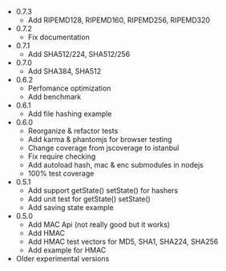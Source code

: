 * 0.7.3
  - Add RIPEMD128, RIPEMD160, RIPEMD256, RIPEMD320
* 0.7.2
  - Fix documentation
* 0.7.1
  - Add SHA512/224, SHA512/256
* 0.7.0
  - Add SHA384, SHA512
* 0.6.2
  - Perfomance optimization
  - Add benchmark
* 0.6.1
  - Add file hashing example
* 0.6.0
  - Reorganize & refactor tests
  - Add karma & phantomjs for browser testing
  - Change coverage from jscoverage to istanbul
  - Fix require checking
  - Add autoload hash, mac & enc submodules in nodejs
  - 100% test coverage
* 0.5.1
  - Add support getState() setState() for hashers
  - Add unit test for getState() setState()
  - Add saving state example
* 0.5.0
  - Add MAC Api (not really good but it works)
  - Add HMAC
  - Add HMAC test vectors for MD5, SHA1, SHA224, SHA256
  - Add example for HMAC
* Older experimental versions